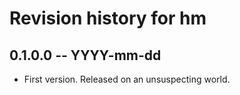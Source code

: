 # Revision history for hm

## 0.1.0.0 -- YYYY-mm-dd

* First version. Released on an unsuspecting world.
